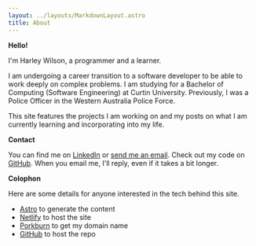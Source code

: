 ```yaml
---
layout: ../layouts/MarkdownLayout.astro
title: About
---
```


**Hello!**

I'm Harley Wilson, a programmer and a learner.

I am undergoing a career transition to a software developer to be able to work deeply on complex problems. I am studying for a Bachelor of Computing (Software Engineering) at Curtin University. Previously, I was a Police Officer in the Western Australia Police Force. 

This site features the projects I am working on and my posts on what I am currently learning and incorporating into my life.


**Contact**

You can find me on [LinkedIn](https://www.linkedin.com/in/harleyjwilson/) or [send me an email](mailto:hi@harleyjwilson.com?subject=Hello). Check out my code on [GitHub](https://github.com/harleyjwilson). When you email me, I'll reply, even if it takes a bit longer.  


**Colophon**

Here are some details for anyone interested in the tech behind this site.

- [Astro](https://astro.build/) to generate the content
- [Netlify](https://netlify.com/) to host the site
- [Porkburn](https://porkbun.com/) to get my domain name
- [GitHub](https://github.com/) to host the repo
